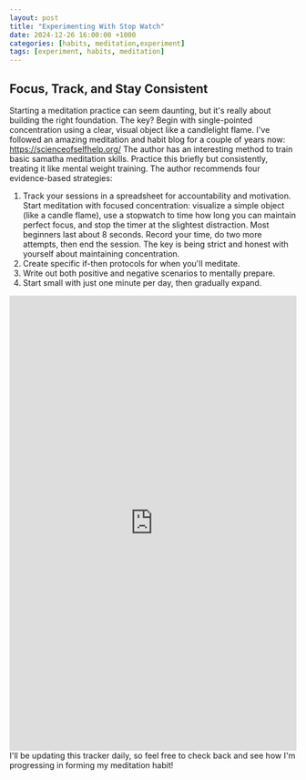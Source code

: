 ```yaml
---
layout: post
title: "Experimenting With Stop Watch"
date: 2024-12-26 16:00:00 +1000
categories: [habits, meditation,experiment]
tags: [experiment, habits, meditation]
---
```

## Focus, Track, and Stay Consistent
Starting a meditation practice can seem daunting, but it's really about building the right foundation. The key? Begin with single-pointed concentration using a clear, visual object like a candlelight flame. I've followed an amazing meditation and habit blog for a couple of years now: https://scienceofselfhelp.org/ The author has an interesting method to train basic samatha meditation skills. Practice this briefly but consistently, treating it like mental weight training. The author recommends four evidence-based strategies:

1. Track your sessions in a spreadsheet for accountability and motivation. Start meditation with focused concentration: visualize a simple object (like a candle flame), use a stopwatch to time how long you can maintain perfect focus, and stop the timer at the slightest distraction. Most beginners last about 8 seconds. Record your time, do two more attempts, then end the session. The key is being strict and honest with yourself about maintaining concentration.
2. Create specific if-then protocols for when you'll meditate.
3. Write out both positive and negative scenarios to mentally prepare.
4. Start small with just one minute per day, then gradually expand.
<div style="position: relative; height: 800px; width: 100%; overflow: hidden;">
  <iframe src="https://docs.google.com/spreadsheets/d/1EMV6AkqW-Du98tjiej_Peau0Nmj9KMXP80b1Xkgbtxk/edit?usp=sharing" style="position: absolute; top: 0; left: 0; width: 100%; height: 100%; border:0;" allowfullscreen="" loading="lazy"></iframe>
</div>
I'll be updating this tracker daily, so feel free to check back and see how I'm progressing in forming my meditation habit!
